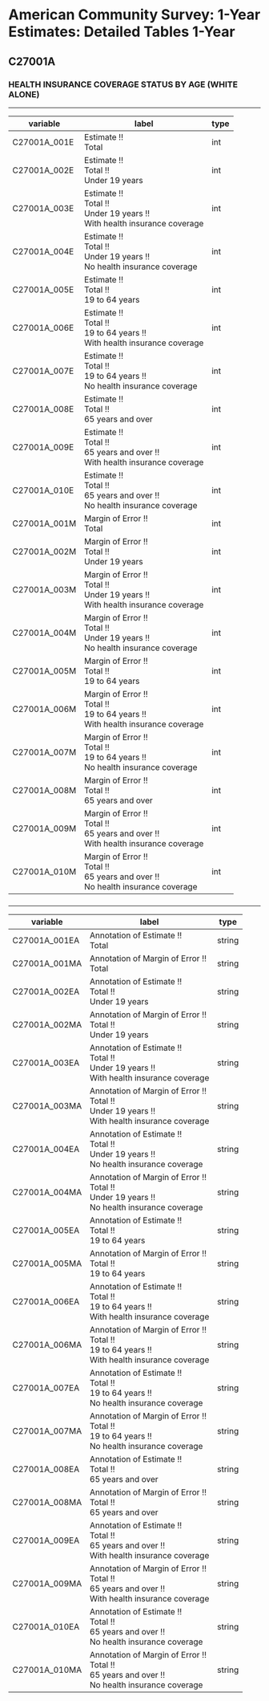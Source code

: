# American Community Survey: 1-Year Estimates: Detailed Tables 1-Year

## C27001A

### HEALTH INSURANCE COVERAGE STATUS BY AGE (WHITE ALONE)

___

| variable | label | type |
| ----- | ----- | ----- |
| C27001A_001E | Estimate !!<br>Total | int |
| C27001A_002E | Estimate !!<br>Total !!<br>Under 19 years | int |
| C27001A_003E | Estimate !!<br>Total !!<br>Under 19 years !!<br>With health insurance coverage | int |
| C27001A_004E | Estimate !!<br>Total !!<br>Under 19 years !!<br>No health insurance coverage | int |
| C27001A_005E | Estimate !!<br>Total !!<br>19 to 64 years | int |
| C27001A_006E | Estimate !!<br>Total !!<br>19 to 64 years !!<br>With health insurance coverage | int |
| C27001A_007E | Estimate !!<br>Total !!<br>19 to 64 years !!<br>No health insurance coverage | int |
| C27001A_008E | Estimate !!<br>Total !!<br>65 years and over | int |
| C27001A_009E | Estimate !!<br>Total !!<br>65 years and over !!<br>With health insurance coverage | int |
| C27001A_010E | Estimate !!<br>Total !!<br>65 years and over !!<br>No health insurance coverage | int |
| C27001A_001M | Margin of Error !!<br>Total | int |
| C27001A_002M | Margin of Error !!<br>Total !!<br>Under 19 years | int |
| C27001A_003M | Margin of Error !!<br>Total !!<br>Under 19 years !!<br>With health insurance coverage | int |
| C27001A_004M | Margin of Error !!<br>Total !!<br>Under 19 years !!<br>No health insurance coverage | int |
| C27001A_005M | Margin of Error !!<br>Total !!<br>19 to 64 years | int |
| C27001A_006M | Margin of Error !!<br>Total !!<br>19 to 64 years !!<br>With health insurance coverage | int |
| C27001A_007M | Margin of Error !!<br>Total !!<br>19 to 64 years !!<br>No health insurance coverage | int |
| C27001A_008M | Margin of Error !!<br>Total !!<br>65 years and over | int |
| C27001A_009M | Margin of Error !!<br>Total !!<br>65 years and over !!<br>With health insurance coverage | int |
| C27001A_010M | Margin of Error !!<br>Total !!<br>65 years and over !!<br>No health insurance coverage | int |
### 

___

| variable | label | type |
| ----- | ----- | ----- |
| C27001A_001EA | Annotation of Estimate !!<br>Total | string |
| C27001A_001MA | Annotation of Margin of Error !!<br>Total | string |
| C27001A_002EA | Annotation of Estimate !!<br>Total !!<br>Under 19 years | string |
| C27001A_002MA | Annotation of Margin of Error !!<br>Total !!<br>Under 19 years | string |
| C27001A_003EA | Annotation of Estimate !!<br>Total !!<br>Under 19 years !!<br>With health insurance coverage | string |
| C27001A_003MA | Annotation of Margin of Error !!<br>Total !!<br>Under 19 years !!<br>With health insurance coverage | string |
| C27001A_004EA | Annotation of Estimate !!<br>Total !!<br>Under 19 years !!<br>No health insurance coverage | string |
| C27001A_004MA | Annotation of Margin of Error !!<br>Total !!<br>Under 19 years !!<br>No health insurance coverage | string |
| C27001A_005EA | Annotation of Estimate !!<br>Total !!<br>19 to 64 years | string |
| C27001A_005MA | Annotation of Margin of Error !!<br>Total !!<br>19 to 64 years | string |
| C27001A_006EA | Annotation of Estimate !!<br>Total !!<br>19 to 64 years !!<br>With health insurance coverage | string |
| C27001A_006MA | Annotation of Margin of Error !!<br>Total !!<br>19 to 64 years !!<br>With health insurance coverage | string |
| C27001A_007EA | Annotation of Estimate !!<br>Total !!<br>19 to 64 years !!<br>No health insurance coverage | string |
| C27001A_007MA | Annotation of Margin of Error !!<br>Total !!<br>19 to 64 years !!<br>No health insurance coverage | string |
| C27001A_008EA | Annotation of Estimate !!<br>Total !!<br>65 years and over | string |
| C27001A_008MA | Annotation of Margin of Error !!<br>Total !!<br>65 years and over | string |
| C27001A_009EA | Annotation of Estimate !!<br>Total !!<br>65 years and over !!<br>With health insurance coverage | string |
| C27001A_009MA | Annotation of Margin of Error !!<br>Total !!<br>65 years and over !!<br>With health insurance coverage | string |
| C27001A_010EA | Annotation of Estimate !!<br>Total !!<br>65 years and over !!<br>No health insurance coverage | string |
| C27001A_010MA | Annotation of Margin of Error !!<br>Total !!<br>65 years and over !!<br>No health insurance coverage | string |

